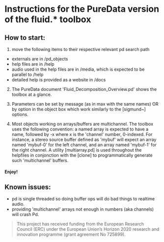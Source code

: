 # Instructions for the PureData version of the fluid.* toolbox

## How to start:

1) move the following items to their respective relevant pd search path
- externals are in /pd_objects
- help files are in /help
- audio used in the help files are in /media, which is expected to be parallel to /help
- detailed help is provided as a website in /docs

2) The PureData document 'Fluid_Decomposition_Overview.pd' shows the toolbox at a glance.

5) Parameters can be set by message (as in max with the same names) OR by option in the object box which work similarly to the [sigmund~] options.

6) Most objects working on arrays/buffers are multichannel. The toolbox uses the following convention: a named array is expected to have a name, followed by -x where x is the 'channel' number, 0-indexed. For instance, a stereo source buffer defined as 'mybuf' will expect an array named 'mybuf-0' for the left channel, and an array named 'mybuf-1' for the right channel. A utility [multiarray.pd] is used throughout the helpfiles in conjonction with the [clone] to programmatically generate such 'multichannel' buffers.

#### Enjoy!


## Known issues:
- pd is single threaded so doing buffer ops will do bad things to realtime audio.
- providing 'multichannel' arrays not enough in numbers (aka channels) will crash Pd.

> This project has received funding from the European Research Council (ERC) under the European Union’s Horizon 2020 research and innovation programme (grant agreement No 725899).

